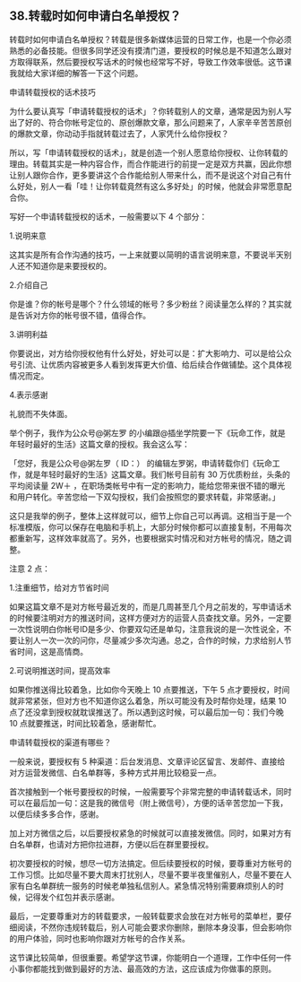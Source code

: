 ## 38.转载时如何申请白名单授权？
转载时如何申请白名单授权？转载是很多新媒体运营的日常工作，也是一个你必须熟悉的必备技能。但很多同学还没有摸清门道，要授权的时候总是不知道怎么跟对方取得联系，然后要授权写话术的时候也经常写不好，导致工作效率很低。这节课我就给大家详细的解答一下这个问题。


申请转载授权的话术技巧


为什么要认真写「申请转载授权的话术」？你转载别人的文章，通常是因为别人写出了好的、符合你帐号定位的、原创爆款文章，那么问题来了，人家辛辛苦苦原创的爆款文章，你动动手指就转载过去了，人家凭什么给你授权？ 


所以，写「申请转载授权的话术」，就是创造一个别人愿意给你授权、让你转载的理由。转载其实是一种内容合作，而合作能进行的前提一定是双方共赢，因此你想让别人跟你合作，更多要讲这个合作能给别人带来什么，而不是说这个对自己有什么好处，别人一看「哇！让你转载竟然有这么多好处」的时候，他就会非常愿意配合你。 


写好一个申请转载授权的话术，一般需要以下 4 个部分：


1.说明来意


这其实是所有合作沟通的技巧，一上来就要以简明的语言说明来意，不要说半天别人还不知道你是来要授权的。


2.介绍自己


你是谁？你的帐号是哪个？什么领域的帐号？多少粉丝？阅读量怎么样的？其实就是告诉对方你的帐号很不错，值得合作。 


3.讲明利益


你要说出，对方给你授权他有什么好处，好处可以是：扩大影响力、可以是给公众号引流、让优质内容被更多人看到发挥更大价值、给后续合作做铺垫。这个具体视情况而定。


4.表示感谢


礼貌而不失体面。


举个例子，我作为公众号@粥左罗 的小编跟@插坐学院要一下《玩命工作，就是年轻时最好的生活》这篇文章的授权。我会这么写： 


「您好，我是公众号@粥左罗（ ID：） 的编辑左罗粥，申请转载你们《玩命工作，就是年轻时最好的生活》这篇文章。我们帐号目前有 30 万优质粉丝，头条的平均阅读量 2W＋ ，在职场类帐号中有一定的影响力，能给您带来很不错的曝光和用户转化。辛苦您给一下双勾授权，我们会按照您的要求转载，非常感谢。」


这只是我举的例子，整体上这样就可以，细节上你自己可以再调。这相当于是一个标准模版，你可以保存在电脑和手机上，大部分时候你都可以直接复制，不用每次都重新写，这样效率就高了。另外，也要根据实时情况和对方帐号的情况，随之调整。


注意 2 点：


1.注重细节，给对方节省时间


如果这篇文章不是对方帐号最近发的，而是几周甚至几个月之前发的，写申请话术的时候要注明对方的推送时间，这样方便对方的运营人员查找文章。另外，一定要一次性说明白你帐号ID是多少、你要双勾还是单勾，注意我说的是一次性说全，不要让别人一次一次的问你，尽量减少多次沟通。总之，合作的时候，力求给别人节省时间，这是高情商。


2.可说明推送时间，提高效率


如果你推送得比较着急，比如你今天晚上 10 点要推送，下午 5 点才要授权，时间就非常紧张，但对方也不知道你这么着急，所以可能没有及时帮你处理，结果 10 点了还没拿到授权就耽误推送了。所以遇到这时候，可以最后加一句：我们今晚 10 点就要推送，时间比较着急，感谢帮忙。


申请转载授权的渠道有哪些？


一般来说，要授权有 5 种渠道：后台发消息、文章评论区留言、发邮件、直接给对方运营发微信、白名单群等，多种方式并用比较稳妥一点。


首次接触到一个帐号要授权的时候，一般需要写个非常完整的申请转载话术，同时可以在最后加一句：这是我的微信号（附上微信号），方便的话辛苦您加一下我，以便后续多多合作，感谢。 


加上对方微信之后，以后要授权紧急的时候就可以直接发微信。同时，如果对方有白名单群，也请对方把你拉进群，方便以后在群里要授权。


初次要授权的时候，想尽一切方法搞定。但后续要授权的时候，要尊重对方帐号的工作习惯。比如尽量不要大周末打扰别人，尽量不要半夜里催别人，尽量不要在人家有白名单群统一服务的时候老单独私信别人。紧急情况特别需要麻烦别人的时候，记得发个红包并表示感谢。


最后，一定要尊重对方的转载要求，一般转载要求会放在对方帐号的菜单栏，要仔细阅读，不然你违规转载后，别人可能会要求你删除，删除本身没事，但会影响你的用户体验，同时也影响你跟对方帐号的合作关系。


这节课比较简单，但很重要。希望学这节课，你能明白一个道理，工作中任何一件小事你都能找到做到最好的方法、最高效的方法，这应该成为你做事的原则。

